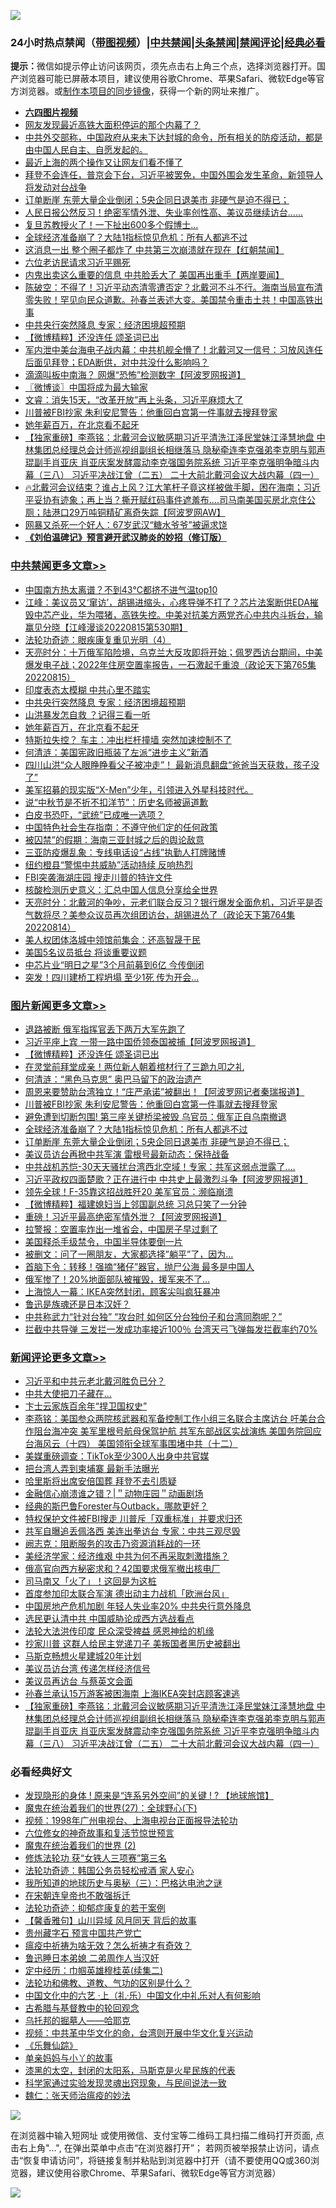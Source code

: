 ![](https://raw.githubusercontent.com/jsvpn/jsproxy/dev/64photo/fqnews-qr.jpg)

<div id="tt">
<h3>24小时热点禁闻（<a href="https://aaa.v2dns.tk/?QAjUl=BgRp5UNKRn&T5Vk=fPVH&Q59Ab=WxGE" target="_blank">带图视频</a>）|<a href="#%E4%B8%AD%E5%85%B1%E7%A6%81%E9%97%BB%E6%9B%B4%E5%A4%9A%E6%96%87%E7%AB%A0">中共禁闻</a>|<a href="#%E5%9B%BE%E7%89%87%E6%96%B0%E9%97%BB%E6%9B%B4%E5%A4%9A%E6%96%87%E7%AB%A0">头条禁闻</a>|<a href="#%E6%96%B0%E9%97%BB%E8%AF%84%E8%AE%BA%E6%9B%B4%E5%A4%9A%E6%96%87%E7%AB%A0">禁闻评论|<a href="#%E5%BF%85%E7%9C%8B%E7%BB%8F%E5%85%B8%E5%A5%BD%E6%96%87">经典必看</a></h3>
<div><b>提示：</b>微信如提示停止访问该网页，须先点击右上角三个点，选择浏览器打开。国产浏览器可能已屏蔽本项目，建议使用谷歌Chrome、苹果Safari、微软Edge等官方浏览器。或<a href="%E5%88%B6%E4%BD%9Cgit%E7%A6%81%E9%97%BB%E9%95%9C%E5%83%8F.md">制作本项目的同步镜像</a>，获得一个新的网址来推广。</div>
<ul>
<li><b><a href="http://d2.v2rss.gq/64.mp4" target="_blank">六四图片视频</a></b></li>
<li><a href="/cnnews/20220815/1771827.md">网友发现最近高铁大面积停运的那个内幕了？</a></li>
<li><a href="/bannedvideo/20220816/1771959.md">中共外交部称，中国政府从来未下达封城的命令，所有相关的防疫活动，都是由中国人民自主、自愿发起的。</a></li>
<li><a href="/cnnews/20220815/1771818.md">最近上海的两个操作又让网友们看不懂了</a></li>
<li><a href="/bannedvideo/20220816/1772012.md">拜登不会连任，普京会下台，习近平被罢免，中国外围会发生革命，新领导人将发动对台战争</a></li>
<li><a href="/topimagenews/20220815/1771834.md">订单断崖 东莞大量企业倒闭；5央企同日退美市 非硬气是迫不得已；</a></li>
<li><a href="/bannedvideo/20220815/1771844.md">人民日报公然反习！绝密军情外泄、失业率创性高、美议员继续访台……</a></li>
<li><a href="/cnnews/20220815/1771773.md">复旦苏教授火了！一下扯出600多个假博士…</a></li>
<li><a href="/topimagenews/20220816/1771956.md">全球经济准备崩了？大陆1指标惊见危机：所有人都逃不过</a></li>
<li><a href="/bannedvideo/20220816/1771979.md">这消息一出 整个圈子都炸了 中共第三次崩溃就在现在【红朝禁闻】</a></li>
<li><a href="/renquan/20220815/1771880.md">六位老访民请求习近平赐死</a></li>
<li><a href="/bannedvideo/20220815/1771850.md">内鬼出卖这么重要的信息 中共脸丢大了 美国再出重手【两岸要闻】</a></li>
<li><a href="/bannedvideo/20220815/1771841.md">陈破空：不得了！习近平动态清零遭否定？北戴河不斗不行。海南当局宣布清零失败！罕见向民众道歉。孙春兰表述大变。美国禁令重击土共！中国高铁出事</a></li>
<li><a href="/cbnews/20220816/1772010.md">中共央行突然降息 专家：经济困境超预期</a></li>
<li><a href="/topimagenews/20220816/1772130.md">【微博精粹】还没连任 颂圣词已出</a></li>
<li><a href="/bannedvideo/20220816/1772011.md">军内泄中美台海电子战内幕：中共机舰全懵了！北戴河又一信号：习放风连任后面见拜登；EDA断供，对中共没什么影响吗？</a></li>
<li><a href="/cnnews/20220815/1771775.md">滴滴叫板中南海？ 网爆“恐怖”检测数字【阿波罗网报道】</a></li>
<li><a href="/ssgc/20220816/1772048.md">〖微博谈〗中国将成为最大输家</a></li>
<li><a href="/bannedvideo/20220815/1771760.md">文睿：消失15天，“改革开放”再上头条，习近平麻烦大了</a></li>
<li><a href="/topimagenews/20220816/1771966.md">川普被FBI抄家 朱利安尼警告：他重回白宫第一件事就去搜拜登家</a></li>
<li><a href="/cbnews/20220816/1771983.md">她年薪百万，在北京看不起牙</a></li>
<li><a href="/comments/20220816/1771970.md">【独家重磅】李燕铭：北戴河会议敏感期习近平清洗江泽民堂妹江泽慧地盘 中林集团总经理总会计师巡视组副组长相继落马 隐秘牵连李克强弟李克明与郭声琨副手肖亚庆 肖亚庆案发酵震动李克强国务院系统 习近平李克强明争暗斗内幕（三八） 习近平决战江曾（二五） 二十大前北戴河会议大战内幕（四一）</a></li>
<li><a href="/bannedvideo/20220816/1772015.md">🔥北戴河会议结束？谁占上风？江大笔杆子竟这样被做手脚，困在海南；习近平妥协有迹象；再上当？撕开赋红码事件遮羞布….司马南美国买房北京住公厕；陆港口29万吨铜精矿离奇失踪【阿波罗网AW】</a></li>
<li><a href="/cnnews/20220815/1771756.md">网暴又杀死一个好人：67岁武汉“糖水爷爷”被逼求饶</a></li>
<li><b><a href="/comments/20200207/1272816.md" target="_blank">《刘伯温碑记》预言避开武汉肺炎的妙招（修订版）</a></b></li>
</ul>
</div>

<div class="catlist">
<h3><a href="/cbnews/" target="_blank">中共禁闻</a><span><a href="/cbnews/" target="_blank" rel="nofollow">更多文章>></a></span></h3>
<ul>
<li><a href="/cbnews/20220816/1772235.md" target="_blank">中国南方热太离谱？不到43℃都挤不进气温top10</a></li>
<li><a href="/cbnews/20220816/1772199.md" target="_blank">江峰：美议员又‘窜访’，胡锡进缩头，心疼导弹不打了？芯片法案断供EDA摧毁中芯产业，华为喂猪，高铁失控。中美对抗美方两党齐心中共内斗拆台，输赢见分晓【江峰漫谈20220815第530期】</a></li>
<li><a href="/cbnews/20220816/1771852.md" target="_blank">法轮功奇迹：眼疾康复重见光明（4）</a></li>
<li><a href="/cbnews/20220816/1772087.md" target="_blank">天亮时分：十万俄军陷险境，乌克兰大反攻即将开始；佩罗西访台期间，中美爆发电子战；2022年住房空置率报告，一石激起千重浪（政论天下第765集 20220815）</a></li>
<li><a href="/cbnews/20220816/1772054.md" target="_blank">印度表态太模糊 中共心里不踏实</a></li>
<li><a href="/cbnews/20220816/1772010.md" target="_blank">中共央行突然降息 专家：经济困境超预期</a></li>
<li><a href="/cbnews/20220816/1771984.md" target="_blank">山洪暴发怎自救 ？记得三看一听</a></li>
<li><a href="/cbnews/20220816/1771983.md" target="_blank">她年薪百万，在北京看不起牙</a></li>
<li><a href="/cbnews/20220816/1771949.md" target="_blank">特斯拉失控？ 车主：冲出栏杆撞墙 突然加速控制不了</a></li>
<li><a href="/cbnews/20220815/1771878.md" target="_blank">何清涟：美国宪政旧瓶装了左派“进步主义”新酒</a></li>
<li><a href="/cbnews/20220815/1771868.md" target="_blank">四川山洪“众人眼睁睁看父子被冲走”！ 最新消息翻盘“爸爸当天获救，孩子没了”</a></li>
<li><a href="/comments/20220815/1771833.md" target="_blank">美军招募的现实版“X-Men”少年，引领进入外星科技时代。</a></li>
<li><a href="/cbnews/20220815/1771753.md" target="_blank">说“中秋节是不折不扣洋节”：历史名师被逼道歉</a></li>
<li><a href="/cbnews/20220815/1771739.md" target="_blank">白皮书恐吓，“武统”已成唯一选项？</a></li>
<li><a href="/cbnews/20220815/1771733.md" target="_blank">中国特色社会生存指南：不遵守他们定的任何政策</a></li>
<li><a href="/cbnews/20220815/1771726.md" target="_blank">被囚禁”的假期：海南三亚封城之后的舆论敌意</a></li>
<li><a href="/cbnews/20220815/1771721.md" target="_blank">三亚防疫爆乱象：专线电话设“占线”执勤人打牌赌博</a></li>
<li><a href="/cbnews/20220815/1771716.md" target="_blank">纽约橙县“警惕中共威胁”活动持续 反响热烈</a></li>
<li><a href="/cbnews/20220815/1771696.md" target="_blank">FBI突袭海湖庄园 搜走川普的特许文件</a></li>
<li><a href="/cbnews/20220815/1771694.md" target="_blank">核酸检测历史意义：汇总中国人信息分享给全世界</a></li>
<li><a href="/cbnews/20220815/1771686.md" target="_blank">天亮时分：北戴河的争吵，元老们联合反习？银行爆发全面危机，习近平是否气数将尽？美参众议员再次组团访台，胡锡进怂了（政论天下第764集 20220814）</a></li>
<li><a href="/cbnews/20220814/1771519.md" target="_blank">美人权团体洛城中领馆前集会：还高智晟于民</a></li>
<li><a href="/cbnews/20220814/1771508.md" target="_blank">美国5名议员抵台 将谈重要议题</a></li>
<li><a href="/cbnews/20220814/1771488.md" target="_blank">中芯片业“明日之星”3个月前募到6亿 今传倒闭</a></li>
<li><a href="/cbnews/20220814/1771434.md" target="_blank">突发！四川建桥工程坍塌 至少1死 传为开会…</a></li>

</ul>
</div>
<div class="catlist">
<h3><a href="/topimagenews/" target="_blank">图片新闻</a><span><a href="/topimagenews/" target="_blank" rel="nofollow">更多文章>></a></span></h3>
<ul>
<li><a href="/topimagenews/20220816/1772218.md" target="_blank">退路被断 俄军指挥官丢下两万大军先跑了</a></li>
<li><a href="/topimagenews/20220816/1772208.md" target="_blank">习近平座上宾 一带一路中国侨领泰国被捕【阿波罗网报道】</a></li>
<li><a href="/topimagenews/20220816/1772130.md" target="_blank">【微博精粹】还没连任 颂圣词已出</a></li>
<li><a href="/topimagenews/20220816/1772129.md" target="_blank">在灵堂前拜堂成亲！两位新人朝着棺材行了三跪九叩之礼</a></li>
<li><a href="/topimagenews/20220816/1772113.md" target="_blank">何清涟：“黑色马克思” 奥巴马留下的政治遗产</a></li>
<li><a href="/topimagenews/20220816/1772062.md" target="_blank">周恩来要赞助台湾独立！“庄严承诺”被翻出！【阿波罗网记者秦瑞报道】</a></li>
<li><a href="/topimagenews/20220816/1771966.md" target="_blank">川普被FBI抄家 朱利安尼警告：他重回白宫第一件事就去搜拜登家</a></li>
<li><a href="/topimagenews/20220816/1771965.md" target="_blank">避免遭到切断包围! 第三座关键桥梁被毁 乌官员：俄军正自乌南撤退</a></li>
<li><a href="/topimagenews/20220816/1771956.md" target="_blank">全球经济准备崩了？大陆1指标惊见危机：所有人都逃不过</a></li>
<li><a href="/topimagenews/20220815/1771834.md" target="_blank">订单断崖 东莞大量企业倒闭；5央企同日退美市 非硬气是迫不得已；</a></li>
<li><a href="/topimagenews/20220815/1771788.md" target="_blank">美议员访台再掀中共军演 雷根号最新动态：保持战备</a></li>
<li><a href="/topimagenews/20220815/1771782.md" target="_blank">中共战机苏恺-30天天骚扰台湾西北空域！专家：共军这弱点泄露了….</a></li>
<li><a href="/topimagenews/20220815/1771720.md" target="_blank">习近平政权四面楚歌？正在进行中 中共史上最激烈斗争【阿波罗网报道】</a></li>
<li><a href="/topimagenews/20220815/1771692.md" target="_blank">领先全球！F-35靠这招战胜歼20 美军官员：濒临崩溃</a></li>
<li><a href="/topimagenews/20220815/1771670.md" target="_blank">【微博精粹】福建媳妇当上邻国副总统 习总只笑了一分钟</a></li>
<li><a href="/topimagenews/20220815/1771634.md" target="_blank">重磅！习近平最高绝密军情外泄？【阿波罗网报道】</a></li>
<li><a href="/topimagenews/20220815/1771627.md" target="_blank">拉警报：空置率炸出一堆省会，中国房子早过剩了</a></li>
<li><a href="/topimagenews/20220815/1771605.md" target="_blank">美国释杀手级禁令，中国半导体要倒一片</a></li>
<li><a href="/topimagenews/20220815/1771584.md" target="_blank">被删文：问了一圈朋友，大家都选择”躺平”了，因为…</a></li>
<li><a href="/topimagenews/20220815/1771546.md" target="_blank">首脑下令：转移！强摘“猪仔”器官，抛尸公海 最多是中国人</a></li>
<li><a href="/topimagenews/20220815/1771543.md" target="_blank">俄军惨了！20%地面部队被摧毁，援军来不了…</a></li>
<li><a href="/topimagenews/20220815/1771542.md" target="_blank">上海惊人一幕：IKEA突然封闭，顾客尖叫疯狂暴冲</a></li>
<li><a href="/comments/20220814/1771410.md" target="_blank">鲁迅是族魂还是日本汉奸？</a></li>
<li><a href="/topimagenews/20220814/1771391.md" target="_blank">中共称武力“针对台独” “攻台时 如何区分台独份子和台湾同胞呢？”</a></li>
<li><a href="/topimagenews/20220814/1771378.md" target="_blank">拦截中共导弹 三发拦一发成功率接近100％ 台湾天弓飞弹每发拦截率约70%</a></li>

</ul>
</div>
<div class="catlist">
<h3><a href="/comments/" target="_blank">新闻评论</a><span><a href="/comments/" target="_blank" rel="nofollow">更多文章>></a></span></h3>
<ul>
<li><a href="/comments/20220816/1772237.md" target="_blank">习近平和中共元老北戴河胜负已分？</a></li>
<li><a href="/comments/20220816/1772225.md" target="_blank">中共大使把刀子藏在…</a></li>
<li><a href="/comments/20220816/1772211.md" target="_blank">卞士云家族百余年“捍卫国权史”</a></li>
<li><a href="/comments/20220816/1772214.md" target="_blank">李燕铭：美国参众两院核武器和军备控制工作小组三名联合主席访台 吁美台合作阻台海冲突 美军里根号航母保驾护航 共军东部战区实战演练 美国务院回应 台海风云（十四） 美国领衔全球军事围堵中共（十二）</a></li>
<li><a href="/comments/20220816/1772190.md" target="_blank">美媒重磅调查：TikTok至少300人出身中共官媒</a></li>
<li><a href="/comments/20220816/1772189.md" target="_blank">把台湾人弄到柬埔寨 最新手法曝光</a></li>
<li><a href="/comments/20220816/1772180.md" target="_blank">哈里斯将出席安倍国葬 拜登不去引质疑</a></li>
<li><a href="/comments/20220816/1771912.md" target="_blank">金融信心崩溃谁之错？|＂动物庄园＂动画剧场</a></li>
<li><a href="/comments/20220816/1772155.md" target="_blank">经典的斯巴鲁Forester与Outback，哪款更好？</a></li>
<li><a href="/comments/20220816/1772125.md" target="_blank">特权保护文件被FBI搜走 川普斥「双重标准」并要求归还</a></li>
<li><a href="/comments/20220816/1772124.md" target="_blank">共军自曝追丢佩洛西 美连出拳访台 专家：中共三观尽毁</a></li>
<li><a href="/comments/20220816/1772115.md" target="_blank">阙志克：阻断服务的攻击乃资源消耗战的一环</a></li>
<li><a href="/comments/20220816/1772107.md" target="_blank">美经济学家：经济维艰 中共为何不再采取刺激措施？</a></li>
<li><a href="/comments/20220816/1772044.md" target="_blank">俄高官向西方秘密求和？42国要求俄军撤出核电厂</a></li>
<li><a href="/comments/20220816/1772028.md" target="_blank">司马南又「火了」！这回是为这桩</a></li>
<li><a href="/comments/20220816/1772027.md" target="_blank">首度参加印太联合军演 德出动主力战机「欧洲台风」</a></li>
<li><a href="/comments/20220816/1772018.md" target="_blank">中国房地产危机加剧 年轻人失业率20% 中共央行意外降息</a></li>
<li><a href="/comments/20220816/1772009.md" target="_blank">选民更认清中共 中国威胁论成西方选战看点</a></li>
<li><a href="/comments/20220816/1772008.md" target="_blank">法轮大法洪传印度 民众深受裨益 感恩神给的机缘</a></li>
<li><a href="/comments/20220816/1772003.md" target="_blank">抄家川普 这群人给民主党递刀子 美叛国者黑历史被翻出</a></li>
<li><a href="/comments/20220816/1772002.md" target="_blank">马斯克畅想火星建城20年计划</a></li>
<li><a href="/comments/20220816/1772001.md" target="_blank">美议员访台湾 传递怎样经济信号</a></li>
<li><a href="/comments/20220816/1771998.md" target="_blank">美议员再访台 与蔡英文会面</a></li>
<li><a href="/comments/20220816/1771975.md" target="_blank">孙春兰承认15万游客被困海南 上海IKEA突封店顾客速逃</a></li>
<li><a href="/comments/20220816/1771970.md" target="_blank">【独家重磅】李燕铭：北戴河会议敏感期习近平清洗江泽民堂妹江泽慧地盘 中林集团总经理总会计师巡视组副组长相继落马 隐秘牵连李克强弟李克明与郭声琨副手肖亚庆 肖亚庆案发酵震动李克强国务院系统 习近平李克强明争暗斗内幕（三八） 习近平决战江曾（二五） 二十大前北戴河会议大战内幕（四一）</a></li>

</ul>
</div>

<div class="catlist">
<h3>必看经典好文</h3>
<ul>
<li><a href="/bannedvideo/20220611/1744386.md" target="_blank">发现隐形的身体 ! 原来是“连系另外空间”的关键 ! ? 【地球旅馆】</a></li>
<li><a href="/comments/20181224/1052333.md" target="_blank">魔鬼在统治着我们的世界(27)：全球野心(下)</a></li>
<li><a href="/topimagenews/20180331/921716.md" target="_blank">视频：1998年广州电视台、上海电视台正面报导法轮功</a></li>
<li><a href="/tculture/20130420/118886.md" target="_blank">六位修女的神奇故事和复活节惊世预言</a></li>
<li><a href="/topimagenews/20180520/944940.md" target="_blank">魔鬼在统治着我们的世界 (2)</a></li>
<li><a href="/comments/20210720/1514058.md" target="_blank">修炼法轮功 获“女铁人三项赛”第三名</a></li>
<li><a href="/comments/20220710/1756469.md" target="_blank">法轮功奇迹：韩国公务员轻松戒酒 家人安心</a></li>
<li><a href="/tculture/xiulian/20170726/797589.md" target="_blank">我所知道的地球历史与奥秘（三）：巴格达电池之谜</a></li>
<li><a href="/lifebaike/20200315/1294178.md" target="_blank">在宋朝连皇帝也不敢强拆迁</a></li>
<li><a href="/cbnews/20220708/1755180.md" target="_blank">法轮功奇迹：抑郁症康复的若干案例</a></li>
<li><a href="/bannedvideo/20210301/1495768.md" target="_blank">【馨香雅句】山川异域 风月同天 背后的故事</a></li>
<li><a href="/comments/20210226/1494382.md" target="_blank">贵州藏字石 预言中国共产党亡</a></li>
<li><a href="/comments/20200502/1322275.md" target="_blank">瘟疫中祈祷为啥无效？怎么祈祷才有奇效？</a></li>
<li><a href="/comments/20220408/1716379.md" target="_blank">鲁迅睡日本弟媳 二弟周作人当汉奸</a></li>
<li><a href="/tculture/20161102/608445.md" target="_blank">定中经历：巾帼英雄穆桂英(续集二)</a></li>
<li><a href="/comments/20220329/1711172.md" target="_blank">法轮功和佛教、道教、气功的区别是什么？</a></li>
<li><a href="/comments/20220611/1744476.md" target="_blank">中国文化中的六艺 ·上（礼·乐）中国文化中礼乐对人有何影响</a></li>
<li><a href="/comments/20220503/1727847.md" target="_blank">古希腊与基督教中的轮回观念</a></li>
<li><a href="/lifebaike/20210815/1606781.md" target="_blank">乌托邦的掘墓人——哈耶克</a></li>
<li><a href="/comments/20220119/1681422.md" target="_blank">视频：中共革中华文化的命，台湾则开展中华文化复兴运动</a></li>
<li><a href="/comments/20200527/783191.md" target="_blank">《乐舞仙踪》</a></li>
<li><a href="/cbnews/20210518/1548912.md" target="_blank">单亲妈妈与小丫的故事</a></li>
<li><a href="/cbnews/20211017/1639766.md" target="_blank">漆黑的太空，封闭的太阳系，马斯克是火星民族的代表</a></li>
<li><a href="/comments/20200921/1400587.md" target="_blank">科学家通过实验发现灵魂出窍现象，与民间说法一致</a></li>
<li><a href="/comments/20200224/1282494.md" target="_blank">魏仁：张天师治瘟疫的妙法</a></li>

</ul>
</div>

![](https://raw.githubusercontent.com/jsvpn/jsproxy/dev/64photo/fqnews-qr.jpg)

在浏览器中输入短网址 或使用微信、支付宝等二维码工具扫描二维码打开页面, 点击右上角"...", 在弹出菜单中点击“在浏览器打开”； 若网页被举报禁止访问，请点击“恢复申请访问”，将链接复制并粘贴到浏览器中打开（请不要使用QQ或360浏览器，建议使用谷歌Chrome、苹果Safari、微软Edge等官方浏览器）

![](https://raw.githubusercontent.com/jsvpn/jsproxy/dev/64photo/wx.jpg)
